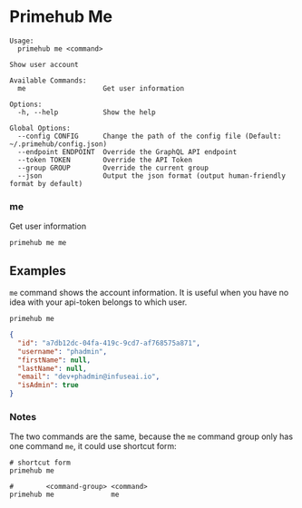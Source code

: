 
# Primehub Me

```
Usage: 
  primehub me <command>

Show user account

Available Commands:
  me                   Get user information

Options:
  -h, --help           Show the help

Global Options:
  --config CONFIG      Change the path of the config file (Default: ~/.primehub/config.json)
  --endpoint ENDPOINT  Override the GraphQL API endpoint
  --token TOKEN        Override the API Token
  --group GROUP        Override the current group
  --json               Output the json format (output human-friendly format by default)

```


### me

Get user information


```
primehub me me
```
 



 

## Examples

`me` command shows the account information. It is useful when you have no idea with your api-token belongs to which
user.

```
primehub me
```

```json
{
  "id": "a7db12dc-04fa-419c-9cd7-af768575a871",
  "username": "phadmin",
  "firstName": null,
  "lastName": null,
  "email": "dev+phadmin@infuseai.io",
  "isAdmin": true
}
```

### Notes

The two commands are the same, because the `me` command group only has one command `me`, it could use shortcut form:

```
# shortcut form
primehub me
```

```
#        <command-group> <command>
primehub me              me
```
